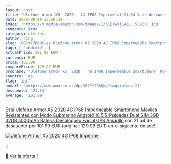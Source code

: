 ```yaml
---
layout: post
title: 'Ulefone Armor X5  2020   4G IP68 Imperme al 21.54 % de descuento'
date: 2020-08-19 13:56:39
image: 'https://m.media-amazon.com/images/I/51EJwkj142L._SL200_.jpg'
comments: true
category: ofertas
author: ring
slug: 'B07YYZR6QK-es Ulefone Armor X5 2020 4G IP68 Impermeable Smartphone...'
tags: [ 'android', ]
actualPrice: 101.99 EUR
currency: EUR
price: 101.99
comparePrice: 129.99 EUR
prodname: 'Ulefone Armor X5  2020   4G IP68 Impermeable Smartphone  Moviles Resistentes con Modo Submarino  Android 10 5.5-Pulgadas  Dual SIM  3GB 32GB  5000mAh Batería  Desbloqueo Facial GPS  Amarillo'
country: 'es'
flag: '🇪🇸'
buyurl: 'https://www.amazon.es/dp/B07YYZR6QK/?tag=tolees-21'
descuento: '21.54'
average: '101.99'
---
```


Está [Ulefone Armor X5  2020   4G IP68 Impermeable Smartphone  Moviles Resistentes con Modo Submarino  Android 10 5.5-Pulgadas  Dual SIM  3GB 32GB  5000mAh Batería  Desbloqueo Facial GPS  Amarillo](https://www.amazon.es/dp/B07YYZR6QK/?tag=tolees-21) con 21.54 de descuento por 101.99 EUR (original: 129.99 EUR) en el siguiente enlace!

[![Ulefone Armor X5  2020   4G IP68 Imperme](https://m.media-amazon.com/images/I/51EJwkj142L._SL200_.jpg)](https://www.amazon.es/dp/B07YYZR6QK/?tag=tolees-21)

ℹ️:


[🛒 Ver la oferta!!](https://www.amazon.es/dp/B07YYZR6QK/?tag=tolees-21)
